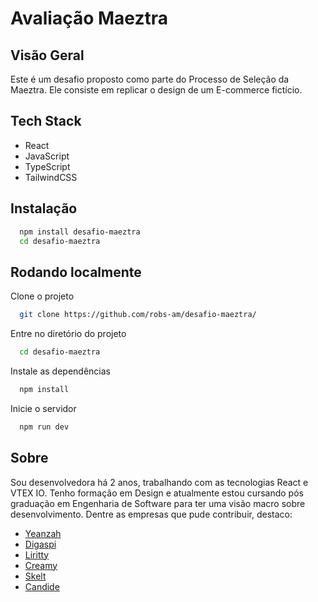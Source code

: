   # Avaliação Maeztra

## Visão Geral
Este é um desafio proposto como parte do Processo de Seleção da Maeztra. Ele consiste em replicar o design de um E-commerce fictício.

## Tech Stack
  - React
 - JavaScript
 - TypeScript
 - TailwindCSS



## Instalação


```bash
  npm install desafio-maeztra
  cd desafio-maeztra
```
    
## Rodando localmente

Clone o projeto

```bash
  git clone https://github.com/robs-am/desafio-maeztra/
```

Entre no diretório do projeto

```bash
  cd desafio-maeztra
```

Instale as dependências

```bash
  npm install
```

Inicie o servidor

```bash
  npm run dev
```



## Sobre 

Sou desenvolvedora há 2 anos, trabalhando com as tecnologias React e VTEX IO. Tenho formação em Design e atualmente estou cursando pós graduação em Engenharia de Software para ter uma visão macro sobre desenvolvimento. Dentre as empresas que pude contribuir, destaco:


- [Yeanzah](www.yeanzah.com.br )
- [Digaspi](www.digaspi.com.br )
- [Liritty](www.liritty.com.br )
- [Creamy](https://www.creamy.com.br)
- [Skelt](www.skelt.com.br )
- [Candide](https://www.candide.com.br)

